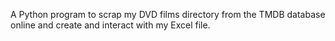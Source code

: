A Python program to scrap my DVD films directory from the TMDB database online and create and interact with my Excel file.
